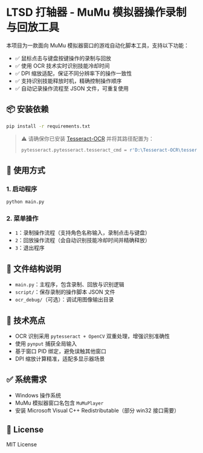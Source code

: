 # LTSD 打轴器 - MuMu 模拟器操作录制与回放工具

本项目为一款面向 MuMu 模拟器窗口的游戏自动化脚本工具，支持以下功能：

- ✅ 鼠标点击与键盘按键操作的录制与回放
- ✅ 使用 OCR 技术实时识别技能冷却时间
- ✅ DPI 缩放适配，保证不同分辨率下的操作一致性
- ✅ 支持识别技能释放时机，精确控制操作顺序
- ✅ 自动记录操作流程至 JSON 文件，可重复使用

## 📦 安装依赖

```bash
pip install -r requirements.txt
```

> ⚠️ 请确保你已安装 [Tesseract-OCR](https://github.com/tesseract-ocr/tesseract) 并将其路径配置为：
>
> ```python
> pytesseract.pytesseract.tesseract_cmd = r'D:\Tesseract-OCR\tesseract.exe'
> ```

## 🚀 使用方式

### 1. 启动程序

```bash
python main.py
```

### 2. 菜单操作

- `1`：录制操作流程（支持角色名称输入，录制点击与键盘）
- `2`：回放操作流程（会自动识别技能冷却时间并精确释放）
- `3`：退出程序

## 📁 文件结构说明

- `main.py`：主程序，包含录制、回放与识别逻辑
- `script/`：保存录制的操作脚本 JSON 文件
- `ocr_debug/`（可选）：调试用图像输出目录

## 🧠 技术亮点

- OCR 识别采用 `pytesseract + OpenCV` 双重处理，增强识别准确性
- 使用 `pynput` 捕获全局输入
- 基于窗口 PID 绑定，避免误触其他窗口
- DPI 缩放计算精准，适配多显示器场景

## ✅ 系统需求

- Windows 操作系统
- MuMu 模拟器窗口名包含 `MuMuPlayer`
- 安装 Microsoft Visual C++ Redistributable（部分 win32 接口需要）

## 📜 License

MIT License